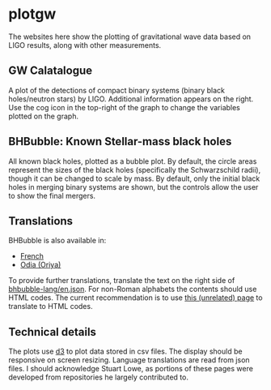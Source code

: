 # plotgw

The websites here show the plotting of gravitational wave data based on LIGO results, along with other measurements.

## GW Calatalogue

A plot of the detections of compact binary systems (binary black holes/neutron stars) by LIGO. Additional information appears on the right. Use the cog icon in the top-right of the graph to change the variables plotted on the graph.

## BHBubble: Known Stellar-mass black holes

All known black holes, plotted as a bubble plot. By default, the circle areas represent the sizes of the black holes (specifically the Schwarzschild radii), though it can be changed to scale by mass. By default, only the initial black holes in merging binary systems are shown, but the controls allow the user to show the final mergers.

## Translations
BHBubble is also available in:
* [French](http://gravity.astro.cf.ac.uk/plotgw/BHBubble.html?lang=fr)
* [Odia (Oriya)](http://gravity.astro.cf.ac.uk/plotgw/BHBubble.html?lang=or)

To provide further translations, translate the text on the right side of [bhbubble-lang/en.json](https://github.com/chrisnorth/plotgw/blob/master/bhbubble-lang/en.json). For non-Roman alphabets the contents should use HTML codes. The current recommendation is to use [this (unrelated) page](http://lcogt.net/starinabox/translate.html) to translate to HTML codes.

## Technical details

The plots use [d3](https://d3js.org/) to plot data stored in csv files. The display should be responsive on screen resizing. Language translations are read from json files. I should acknowledge Stuart Lowe, as portions of these pages were developed from repositories he largely contributed to.


